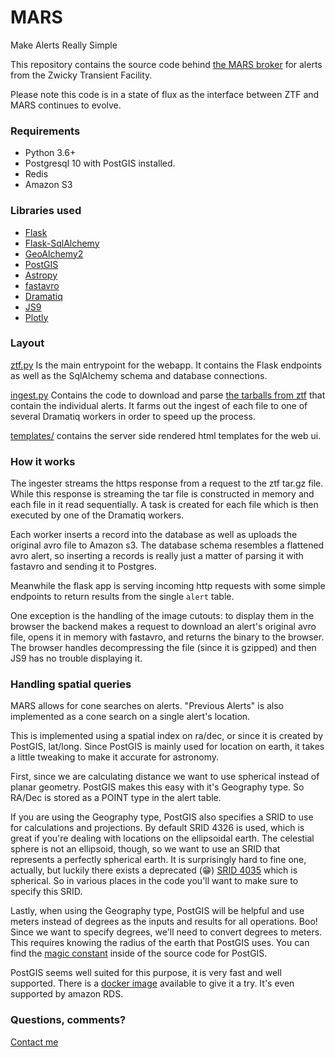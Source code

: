 # MARS
Make Alerts Really Simple

This repository contains the source code behind [the MARS broker](https://mars.lco.global) for alerts from the Zwicky Transient Facility.

Please note this code is in a state of flux as the interface between ZTF and MARS continues to evolve.

### Requirements
* Python 3.6+
* Postgresql 10 with PostGIS installed.
* Redis
* Amazon S3

### Libraries used
* [Flask](http://flask.pocoo.org/)
* [Flask-SqlAlchemy](http://flask-sqlalchemy.pocoo.org/2.3/)
* [GeoAlchemy2](https://geoalchemy-2.readthedocs.io/en/latest/)
* [PostGIS](https://postgis.net/)
* [Astropy](http://www.astropy.org/)
* [fastavro](https://github.com/fastavro/fastavro)
* [Dramatiq](https://dramatiq.io/)
* [JS9](https://js9.si.edu/)
* [Plotly](https://plot.ly/)


### Layout
[ztf.py](ztf.py) Is the main entrypoint for the webapp. It contains the Flask endpoints as well as the SqlAlchemy schema and database connections.

[ingest.py](ingest.py) Contains the code to download and parse [the tarballs from ztf](https://ztf.uw.edu/alerts/public/) that contain the individual alerts. It farms out the ingest of each file to one of several Dramatiq workers in order to speed up the process.

[templates/](templates/) contains the server side rendered html templates for the web ui.

### How it works

The ingester streams the
https response from a request to the ztf tar.gz file. While this response is streaming the tar file is
constructed in memory and each file in it read sequentially. A task is created for each file which
is then executed by one of the Dramatiq workers.

Each worker inserts a record into the database as well as uploads the original avro file to Amazon s3.
The database schema resembles a flattened avro alert, so inserting a records is really just a matter
of parsing it with fastavro and sending it to Postgres.

Meanwhile the flask app is serving incoming http requests with some simple endpoints to return results from
the single `alert` table.

One exception is the handling of the image cutouts: to display them in the browser the backend makes a request to download
an alert's original avro file, opens it in memory with fastavro, and returns the binary to the browser.
The browser handles decompressing the file (since it is gzipped) and then JS9 has no trouble displaying it.

### Handling spatial queries

MARS allows for cone searches on alerts. "Previous Alerts" is also implemented as a cone search on a single
alert's location.

This is implemented using a spatial index on ra/dec, or since it is created by PostGIS, lat/long. Since PostGIS
is mainly used for location on earth, it takes a little tweaking to make it accurate for astronomy.

First, since we are calculating distance we want to use spherical instead of planar geometry. PostGIS makes this
easy with it's Geography type. So RA/Dec is stored as a POINT type in the alert table.

If you are using the Geography type, PostGIS also specifies a SRID to use for calculations and projections. By
default SRID 4326 is used, which is great if you're dealing with locations on the ellipsoidal earth. The
celestial sphere is not an ellipsoid, though, so we want to use an SRID that represents a perfectly spherical
earth. It is surprisingly hard to fine one, actually, but luckily there exists a deprecated (😁)
[SRID 4035](https://epsg.io/4035) which is spherical. So in various places in the code you'll want to make sure
to specify this SRID.

Lastly, when using the Geography type, PostGIS will be helpful and use meters instead of degrees as the inputs
and results for all operations. Boo! Since we want to specify degrees, we'll need to convert degrees to meters.
This requires knowing the radius of the earth that PostGIS uses. You can find the
[magic constant](https://github.com/postgis/postgis/blob/svn-trunk/liblwgeom/liblwgeom.h.in#L130) inside of the
source code for PostGIS.

PostGIS seems well suited for this purpose, it is very fast and well supported. There is a
[docker image](https://hub.docker.com/r/mdillon/postgis/) available to give it a try. It's even supported
by amazon RDS.


### Questions, comments?
[Contact me](mailto:ariba@lco.global)
